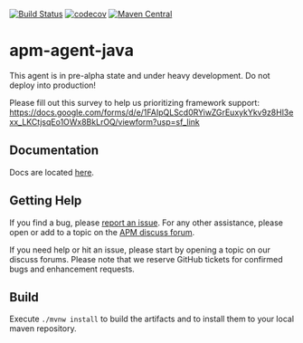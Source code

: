 [![Build Status](https://img.shields.io/jenkins/s/https/apm-ci.elastic.co/job/elastic+apm-agent-java+master.svg)](https://apm-ci.elastic.co/job/elastic+apm-agent-java+master)
[![codecov](https://codecov.io/gh/elastic/apm-agent-java/branch/master/graph/badge.svg)](https://codecov.io/gh/elastic/apm-agent-java)
[![Maven Central](https://maven-badges.herokuapp.com/maven-central/co.elastic.apm/apm-agent-java/badge.svg)](https://maven-badges.herokuapp.com/maven-central/co.elastic.apm/apm-agent-java)

# apm-agent-java

This agent is in pre-alpha state and under heavy development. Do not deploy into production! 

Please fill out this survey to help us prioritizing framework support: https://docs.google.com/forms/d/e/1FAIpQLScd0RYiwZGrEuxykYkv9z8Hl3exx_LKCtjsqEo1OWx8BkLrOQ/viewform?usp=sf_link

## Documentation
Docs are located [here](docs/intro.asciidoc).

## Getting Help
If you find a bug,
please [report an issue](https://github.com/elastic/apm-agent-java/issues/new).
For any other assistance,
please open or add to a topic on the [APM discuss forum](https://discuss.elastic.co/c/apm).

If you need help or hit an issue,
please start by opening a topic on our discuss forums.
Please note that we reserve GitHub tickets for confirmed bugs and enhancement requests.

## Build
Execute `./mvnw install` to build the artifacts and to install them to your local maven repository.
